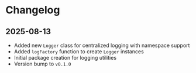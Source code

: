 # Changelog

## 2025-08-13

- Added new `Logger` class for centralized logging with namespace support
- Added `logFactory` function to create `Logger` instances
- Initial package creation for logging utilities
- Version bump to `v0.1.0`
